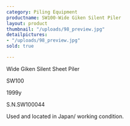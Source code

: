 ```yaml
---
category: Piling Equipment
productname: SW100-Wide Giken Silent Piler
layout: product
thumbnail: "/uploads/98_preview.jpg"
detailpictures:
- "/uploads/98_preview.jpg"
sold: true

---
```

Wide Giken Silent Sheet Piler

SW100

1999y

S.N.SW100044

Used and located in Japan/ working condition.